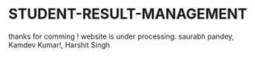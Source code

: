 # STUDENT-RESULT-MANAGEMENT
thanks for comming !
website is under processing. 
 saurabh pandey,
 Kamdev Kumar!,
 Harshit Singh
